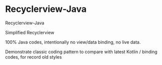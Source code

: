 # Recyclerview-Java
Recyclerview-Java

Simplified Recyclerview

100% Java codes, intentionally no view/data binding, no live data.

Demonstrate classic coding pattern to compare with latest Kotlin / binding codes, for record old styles
